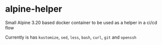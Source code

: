 # alpine-helper
Small Alpine 3.20 based docker container to be used as a helper in a ci/cd flow

Currently is has `kustomize`, `sed`, `less`, `bash`, `curl`, `git` and `openssh`
